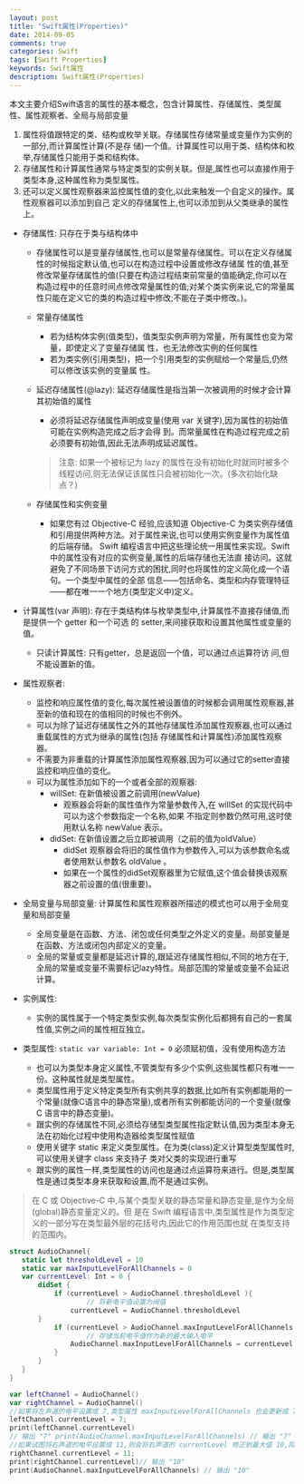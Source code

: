 ```yaml
---
layout: post
title: "Swift属性(Properties)"
date: 2014-09-05
comments: true
categories: Swift
tags: [Swift Properties] 
keywords: Swift属性
description: Swift属性(Properties)
---
```


本文主要介绍Swift语言的属性的基本概念，包含计算属性、存储属性、类型属性、属性观察者、全局与局部变量

> 
1. 属性将值跟特定的类、结构或枚举关联。存储属性存储常量或变量作为实例的一部分,而计算属性计算(不是存
储)一个值。计算属性可以用于类、结构体和枚举,存储属性只能用于类和结构体。
2. 存储属性和计算属性通常与特定类型的实例关联。但是,属性也可以直接作用于类型本身,这种属性称为类型属性。
3. 还可以定义属性观察器来监控属性值的变化,以此来触发一个自定义的操作。属性观察器可以添加到自己
定义的存储属性上,也可以添加到从父类继承的属性上。

- 存储属性: 只存在于类与结构体中
	- 存储属性可以是变量存储属性,也可以是常量存储属性。可以在定义存储属性的时候指定默认值,也可以在构造过程中设置或修改存储属
	性的值,甚至修改常量存储属性的值(只要在构造过程结束前常量的值能确定,你可以在构造过程中的任意时间点修改常量属性的值;对某个类实例来说,它的常量属性只能在定义它的类的构造过程中修改;不能在子类中修改。)。
	- 常量存储属性
		- 若为结构体实例(值类型)，值类型实例声明为常量，所有属性也变为常量，即使定义了变量存储属
		性，也无法修改实例的任何属性
		- 若为类实例(引用类型)，把一个引用类型的实例赋给一个常量后,仍然可以修改该实例的变量属 性。
	- 延迟存储属性(@lazy): 延迟存储属性是指当第一次被调用的时候才会计算其初始值的属性
		- 必须将延迟存储属性声明成变量(使用 var 关键字),因为属性的初始值可能在实例构造完成之后才会得 到。而常量属性在构造过程完成之前必须要有初始值,因此无法声明成延迟属性。

		> 注意:
		 如果一个被标记为 lazy 的属性在没有初始化时就同时被多个线程访问,则无法保证该属性只会被初始化一次。(多次初始化缺点？)

	- 存储属性和实例变量
		- 如果您有过 Objective-C 经验,应该知道 Objective-C 为类实例存储值和引用提供两种方法。对于属性来说,也可以使用实例变量作为属性值的后端存储。
		Swift 编程语言中把这些理论统一用属性来实现。Swift 中的属性没有对应的实例变量,属性的后端存储也无法直 接访问。这就避免了不同场景下访问方式的困扰,同时也将属性的定义简化成一个语句。一个类型中属性的全部 信息——包括命名、类型和内存管理特征——都在唯一一个地方(类型定义中)定义。

- 计算属性(var 声明): 存在于类结构体与枚举类型中,计算属性不直接存储值,而是提供一个 getter 和一个可选 的 setter,来间接获取和设置其他属性或变量的值。
	- 只读计算属性: 只有getter，总是返回一个值，可以通过点运算符访 问,但不能设置新的值。
- 属性观察者: 
	- 监控和响应属性值的变化,每次属性被设置值的时候都会调用属性观察器,甚至新的值和现在的值相同的时候也不例外。
	- 可以为除了延迟存储属性之外的其他存储属性添加属性观察器,也可以通过重载属性的方式为继承的属性(包括 存储属性和计算属性)添加属性观察器。
	- 不需要为非重载的计算属性添加属性观察器,因为可以通过它的setter直接监控和响应值的变化。
	- 可以为属性添加如下的一个或者全部的观察器:
		- willSet: 在新值被设置之前调用(newValue)
			- 观察器会将新的属性值作为常量参数传入,在 willSet 的实现代码中可以为这个参数指定一个名称,如果
			不指定则参数仍然可用,这时使用默认名称 newValue 表示。
		- didSet: 在新值设置之后立即被调用（之前的值为oldValue）
			- didSet 观察器会将旧的属性值作为参数传入,可以为该参数命名或者使用默认参数名 oldValue 。
			- 如果在一个属性的didSet观察器里为它赋值,这个值会替换该观察器之前设置的值(很重要)。
- 全局变量与局部变量: 计算属性和属性观察器所描述的模式也可以用于全局变量和局部变量
	- 全局变量是在函数、方法、闭包或任何类型之外定义的变量。局部变量是在函数、方法或闭包内部定义的变量。
	- 全局的常量或变量都是延迟计算的,跟延迟存储属性相似,不同的地方在于,全局的常量或变量不需要标记lazy特性。局部范围的常量或变量不会延迟计算。
- 实例属性:
	- 实例的属性属于一个特定类型实例,每次类型实例化后都拥有自己的一套属性值,实例之间的属性相互独立。
- 类型属性: `static var variable: Int = 0` 必须赋初值，没有使用构造方法 
	- 也可以为类型本身定义属性,不管类型有多少个实例,这些属性都只有唯一一份。这种属性就是类型属性。
	- 类型属性用于定义特定类型所有实例共享的数据,比如所有实例都能用的一个常量(就像C语言中的静态常量),或者所有实例都能访问的一个变量(就像 C 语言中的静态变量)。
	- 跟实例的存储属性不同,必须给存储型类型属性指定默认值,因为类型本身无法在初始化过程中使用构造器给类型属性赋值
	- 使用关键字 static 来定义类型属性。在为类(class)定义计算型类型属性时,可以使用关键字 class 来支持子 类对父类的实现进行重写
	- 跟实例的属性一样,类型属性的访问也是通过点运算符来进行。但是,类型属性是通过类型本身来获取和设置,而不是通过实例。

 > 在 C 或 Objective-C 中,与某个类型关联的静态常量和静态变量,是作为全局(global)静态变量定义的。但 是在 Swift 编程语言中,类型属性是作为类型定义的一部分写在类型最外层的花括号内,因此它的作用范围也就 在类型支持的范围内。

 ```Swift
struct AudioChannel{
    static let thresholdLevel = 10
    static var maxInputLevelForAllChannels = 0
    var currentLevel: Int = 0 {
        didSet {
            if (currentLevel > AudioChannel.thresholdLevel ){
                    // 将新电平值设置为阀值
                currentLevel = AudioChannel.thresholdLevel
        }
            if (currentLevel > AudioChannel.maxInputLevelForAllChannels ) {
                    // 存储当前电平值作为新的最大输入电平
                AudioChannel.maxInputLevelForAllChannels = currentLevel
            }
        }
    }
}

var leftChannel = AudioChannel()
var rightChannel = AudioChannel()
//如果将左声道的电平设置成 7,类型属性 maxInputLevelForAllChannels 也会更新成 7:
leftChannel.currentLevel = 7;
print(leftChannel.currentLevel)
// 输出 "7" print(AudioChannel.maxInputLevelForAllChannels) // 输出 "7"
//如果试图将右声道的电平设置成 11,则会将右声道的 currentLevel 修正到最大值 10,同时 llChannels 的值也会更新到 10:maxInputLevelForA
rightChannel.currentLevel = 11;
print(rightChannel.currentLevel)// 输出 "10"
print(AudioChannel.maxInputLevelForAllChannels) // 输出 "10"
 ```
